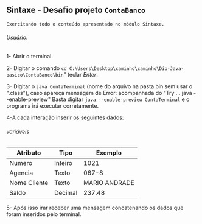 ## Sintaxe - Desafio projeto `ContaBanco`

    Exercitando todo o conteúdo apresentado no módulo Sintaxe.

###### Usuário:

1- Abrir o terminal.

2- Digitar o comando `cd C:\Users\Desktop\caminho\caminho\Dio-Java-basico\ContaBanco\bin`" teclar *Enter*.

3- Digitar o `java ContaTerminal` (nome do arquivo na pasta bin sem usar o ".class"), 
    caso apareça mensagem de Error: acompanhada do "Try ... java --enable-preview"
    Basta digitar `java --enable-preview ContaTerminal`  e o programa irá executar corretamente.
    
4-A cada interação inserir os seguintes dados:


###### variáveis

| Atributo  | Tipo     | Exemplo   
| --------- | ---------| ------- 
| Numero    | Inteiro  | 1021 
| Agencia   | Texto    | 067-8
| Nome Cliente | Texto    | MARIO ANDRADE
| Saldo | Decimal |237.48



5- Após isso irar receber uma mensagem concatenando os dados que foram inseridos pelo terminal.

